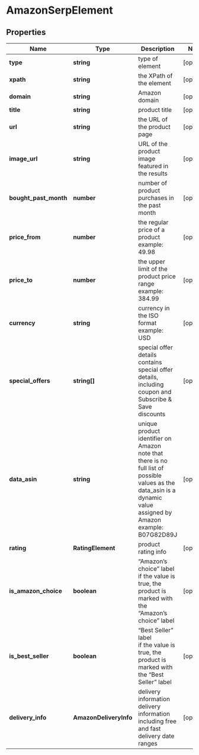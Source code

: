 # AmazonSerpElement

## Properties

| Name | Type | Description | Notes |
|------------ | ------------- | ------------- | -------------|
**type** | **string** | type of element |[optional]|
**xpath** | **string** | the XPath of the element |[optional]|
**domain** | **string** | Amazon domain |[optional]|
**title** | **string** | product title |[optional]|
**url** | **string** | the URL of the product page |[optional]|
**image_url** | **string** | URL of the product image featured in the results |[optional]|
**bought_past_month** | **number** | number of product purchases in the past month |[optional]|
**price_from** | **number** | the regular price of a product<br>example:<br>49.98 |[optional]|
**price_to** | **number** | the upper limit of the product price range<br>example:<br>384.99 |[optional]|
**currency** | **string** | currency in the ISO format<br>example:<br>USD |[optional]|
**special_offers** | **string[]** | special offer details<br>contains special offer details, including coupon and Subscribe & Save discounts |[optional]|
**data_asin** | **string** | unique product identifier on Amazon<br>note that there is no full list of possible values as the data_asin is a dynamic value assigned by Amazon<br>example:<br>B07G82D89J |[optional]|
**rating** | **RatingElement** | product rating info |[optional]|
**is_amazon_choice** | **boolean** | “Amazon’s choice” label<br>if the value is true, the product is marked with the “Amazon’s choice” label |[optional]|
**is_best_seller** | **boolean** | “Best Seller” label<br>if the value is true, the product is marked with the “Best Seller” label |[optional]|
**delivery_info** | **AmazonDeliveryInfo** | delivery information<br>delivery information including free and fast delivery date ranges |[optional]|